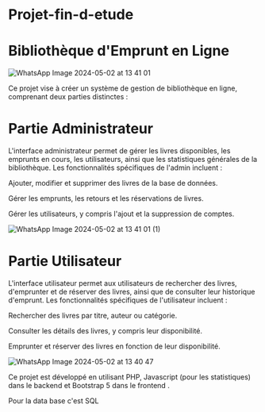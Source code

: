 # Projet-fin-d-etude
# Bibliothèque d'Emprunt en Ligne

![WhatsApp Image 2024-05-02 at 13 41 01](https://github.com/zarhmirbrahim/Projet-fin-d-etude/assets/95173166/3f4f4c31-e197-4f43-bd78-2a5eb1430eb4)

Ce projet vise à créer un système de gestion de bibliothèque en ligne, comprenant deux parties distinctes :

# Partie Administrateur
L'interface administrateur permet de gérer les livres disponibles, les emprunts en cours, les utilisateurs, ainsi que les statistiques générales de la bibliothèque. Les fonctionnalités spécifiques de l'admin incluent :

Ajouter, modifier et supprimer des livres de la base de données.

Gérer les emprunts, les retours et les réservations de livres.

Gérer les utilisateurs, y compris l'ajout et la suppression de comptes.

![WhatsApp Image 2024-05-02 at 13 41 01 (1)](https://github.com/zarhmirbrahim/Projet-fin-d-etude/assets/95173166/867264df-d830-4f4c-ad27-14395818b067)


# Partie Utilisateur
L'interface utilisateur permet aux utilisateurs de rechercher des livres, d'emprunter et de réserver des livres, ainsi que de consulter leur historique d'emprunt. Les fonctionnalités spécifiques de l'utilisateur incluent :

Rechercher des livres par titre, auteur ou catégorie.

Consulter les détails des livres, y compris leur disponibilité.

Emprunter et réserver des livres en fonction de leur disponibilité.

![WhatsApp Image 2024-05-02 at 13 40 47](https://github.com/zarhmirbrahim/Projet-fin-d-etude/assets/95173166/35b639ca-a978-4519-86e0-eff8c137fdc9)


Ce projet est développé en utilisant PHP, Javascript (pour les statistiques) dans le backend et Bootstrap 5 dans le frontend .

Pour la data base c'est SQL 
